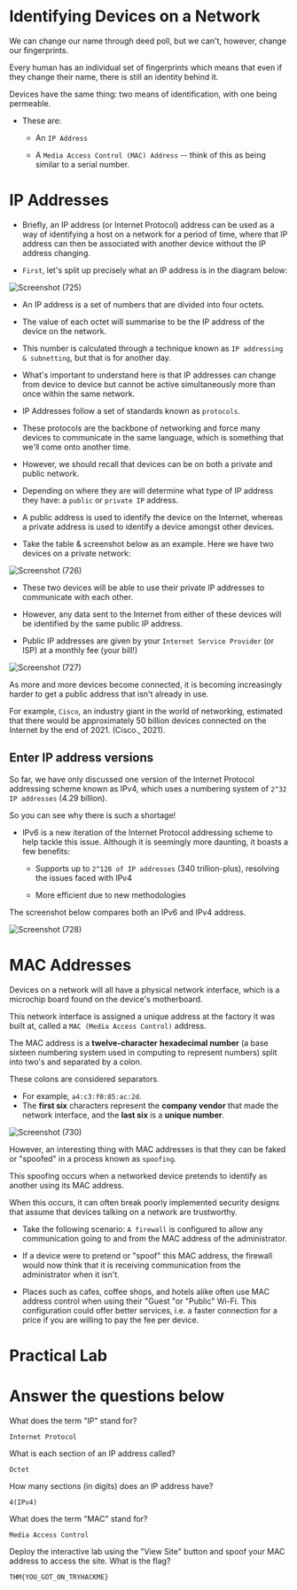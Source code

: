 # Identifying Devices on a Network

We can change our name through deed poll, but we can't, however, change our fingerprints. 

Every human has an individual set of fingerprints which means that even if they change their name, there is still an identity behind it. 

Devices have the same thing: two means of identification, with one being permeable. 

- These are:

    - An `IP Address`
    
    - A `Media Access Control (MAC) Address` -- think of this as being similar to a serial number.

# IP Addresses

- Briefly, an IP address (or Internet Protocol) address can be used as a way of identifying a host on a network for a period of time, where that IP address can then be associated with another device without the IP address changing. 

- `First`, let's split up precisely what an IP address is in the diagram below:

![Screenshot (725)](https://user-images.githubusercontent.com/63872951/177531294-71829fd8-0fc8-40b8-8e21-0b01b88421bd.png)

- An IP address is a set of numbers that are divided into four octets. 
- The value of each octet will summarise to be the IP address of the device on the network. 
- This number is calculated through a technique known as `IP addressing & subnetting`, but that is for another day. 
- What's important to understand here is that IP addresses can change from device to device but cannot be active simultaneously more than once within the same network.

- IP Addresses follow a set of standards known as `protocols`. 
- These protocols are the backbone of networking and force many devices to communicate in the same language, which is something that we'll come onto another time. 
- However, we should recall that devices can be on both a private and public network. 
- Depending on where they are will determine what type of IP address they have: a `public` or `private IP` address.

- A public address is used to identify the device on the Internet, whereas a private address is used to identify a device amongst other devices. 
- Take the table & screenshot below as an example. Here we have two devices on a private network:

![Screenshot (726)](https://user-images.githubusercontent.com/63872951/177532212-670436bc-7959-4f25-918e-0d98d53ac49d.png)


- These two devices will be able to use their private IP addresses to communicate with each other. 
- However, any data sent to the Internet from either of these devices will be identified by the same public IP address. 

- Public IP addresses are given by your `Internet Service Provider` (or ISP) at a monthly fee (your bill!)

![Screenshot (727)](https://user-images.githubusercontent.com/63872951/177532691-0376d960-866e-4d32-bc56-57de5c6d5133.png)

As more and more devices become connected, it is becoming increasingly harder to get a public address that isn't already in use. 

For example, `Cisco`, an industry giant in the world of networking, estimated that there would be approximately 50 billion devices connected on the Internet by the end of 2021. (Cisco., 2021). 

## Enter IP address versions

So far, we have only discussed one version of the Internet Protocol addressing scheme known as IPv4, which uses a numbering system of `2^32 IP addresses` (4.29 billion).

So you can see why there is such a shortage!

- IPv6 is a new iteration of the Internet Protocol addressing scheme to help tackle this issue. Although it is seemingly more daunting, it boasts a few benefits:

    - Supports up to `2^128 of IP addresses` (340 trillion-plus), resolving the issues faced with IPv4
    
    - More efficient due to new methodologies

The screenshot below compares both an IPv6 and IPv4 address.

![Screenshot (728)](https://user-images.githubusercontent.com/63872951/177533269-272c8f73-8321-481b-8251-5a8e291a7770.png)

# MAC Addresses

Devices on a network will all have a physical network interface, which is a microchip board found on the device's motherboard. 

This network interface is assigned a unique address at the factory it was built at, called a `MAC (Media Access Control)` address. 

The MAC address is a **twelve-character** **hexadecimal number** (a base sixteen numbering system used in computing to represent numbers) split into two's and separated by a colon. 

These colons are considered separators. 

- For example, `a4:c3:f0:85:ac:2d`. 
- The **first six** characters represent the **company vendor** that made the network interface, and the **last six** is a **unique number**.

![Screenshot (730)](https://user-images.githubusercontent.com/63872951/177534024-0ebc3ea3-91ea-41bd-bf1c-d3d22b994d31.png)


However, an interesting thing with MAC addresses is that they can be faked or "spoofed" in a process known as ``spoofing``. 

This spoofing occurs when a networked device pretends to identify as another using its MAC address. 

When this occurs, it can often break poorly implemented security designs that assume that devices talking on a network are trustworthy. 

- Take the following scenario: ``A firewall`` is configured to allow any communication going to and from the MAC address of the administrator. 
 
- If a device were to pretend or "spoof" this MAC address, the firewall would now think that it is receiving communication from the administrator when it isn't.

- Places such as cafes, coffee shops, and hotels alike often use MAC address control when using their "Guest "or "Public" Wi-Fi. This configuration could offer better services, i.e. a faster connection for a price if you are willing to pay the fee per device.

# Practical Lab
# Answer the questions below

 What does the term "IP" stand for? 
 ```
 Internet Protocol
 ```
 
 What is each section of an IP address called?
 ```
 Octet
 ```
 
 How many sections (in digits) does an IP address have? 
 ```
 4(IPv4)
 ```
 
 What does the term "MAC" stand for?
 ```
 Media Access Control
 ```
 
 

Deploy the interactive lab using the "View Site" button and spoof your MAC address to access the site.  What is the flag?
```
THM{YOU_GOT_ON_TRYHACKME}
```

